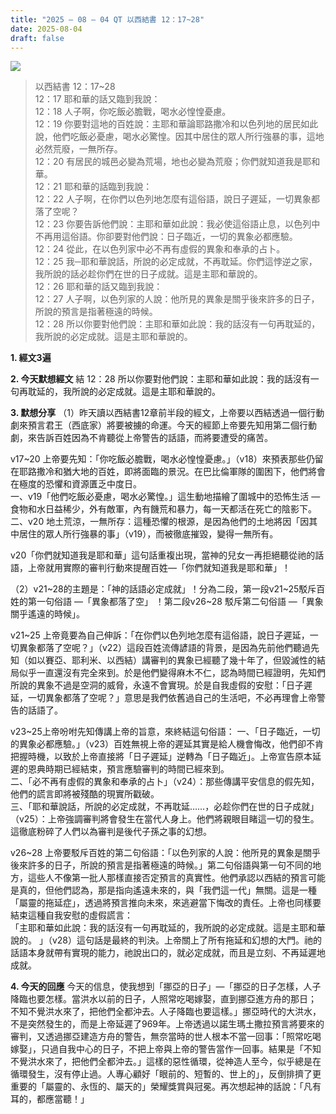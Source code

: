 ```yaml
---
title: "2025 – 08 – 04 QT 以西結書 12：17~28"
date: 2025-08-04
draft: false
---
```


![](/images/qt.jpg)
> 以西結書 12：17~28  
> 12：17 耶和華的話又臨到我說：  
> 12：18 人子啊，你吃飯必膽戰，喝水必惶惶憂慮。  
> 12：19 你要對這地的百姓說：主耶和華論耶路撒冷和以色列地的居民如此說，他們吃飯必憂慮，喝水必驚惶。因其中居住的眾人所行強暴的事，這地必然荒廢，一無所存。  
> 12：20 有居民的城邑必變為荒場，地也必變為荒廢；你們就知道我是耶和華。  
> 12：21 耶和華的話臨到我說：  
> 12：22 人子啊，在你們以色列地怎麼有這俗語，說日子遲延，一切異象都落了空呢？  
> 12：23 你要告訴他們說：主耶和華如此說：我必使這俗語止息，以色列中不再用這俗語。你卻要對他們說：日子臨近，一切的異象必都應驗。  
> 12：24 從此，在以色列家中必不再有虛假的異象和奉承的占卜。  
> 12：25 我─耶和華說話，所說的必定成就，不再耽延。你們這悖逆之家，我所說的話必趁你們在世的日子成就。這是主耶和華說的。  
> 12：26 耶和華的話又臨到我說：  
> 12：27 人子啊，以色列家的人說：他所見的異象是關乎後來許多的日子，所說的預言是指著極遠的時候。  
> 12：28 所以你要對他們說：主耶和華如此說：我的話沒有一句再耽延的，我所說的必定成就。這是主耶和華說的。



**1. 經文3遍**

**2. 今天默想經文**
結 12：28 所以你要對他們說：主耶和華如此說：我的話沒有一句再耽延的，我所說的必定成就。這是主耶和華說的。

**3. 默想分享**
（1）昨天讀以西結書12章前半段的經文，上帝要以西結透過一個行動劇來預言君王（西底家）將要被擄的命運。今天的經節上帝要先知用第二個行動劇，來告訴百姓因為不肯聽從上帝警告的話語，而將要遭受的痛苦。

v17\~20 上帝要先知：「你吃飯必膽戰，喝水必惶惶憂慮。」（v18）來預表那些仍留在耶路撒冷和猶大地的百姓，即將面臨的景況。在巴比倫軍隊的圍困下，他們將會在極度的恐懼和資源匱乏中度日。  
一、v19「他們吃飯必憂慮，喝水必驚惶。」這生動地描繪了圍城中的恐怖生活 — 食物和水日益稀少，外有敵軍，內有饑荒和暴力，每一天都活在死亡的陰影下。  
二、v20 地土荒涼，一無所存：這種恐懼的根源，是因為他們的土地將因「因其中居住的眾人所行強暴的事」（v19），而被徹底摧毀，變得一無所有。

v20「你們就知道我是耶和華」這句話重複出現，當神的兒女一再拒絕聽從祂的話語，上帝就用實際的審判行動來提醒百姓—「你們就知道我是耶和華」！

（2）v21\~28的主題是：「神的話語必定成就」！分為二段，第一段v21\~25駁斥百姓的第一句俗語 —「異象都落了空」 ！第二段v26\~28 駁斥第二句俗語 —「異象關乎遙遠的時候」。

v21\~25 上帝竟要為自己伸訴：「在你們以色列地怎麼有這俗語，說日子遲延，一切異象都落了空呢？」（v22）這段百姓流傳諺語的背景，是因為先前他們聽過先知（如以賽亞、耶利米、以西結）講審判的異象已經聽了幾十年了，但毀滅性的結局似乎一直還沒有完全來到。於是他們變得麻木不仁，認為時間已經證明，先知們所說的異象不過是空洞的威脅，永遠不會實現。於是自我虛假的安慰：「日子遲延，一切異象都落了空呢？」意思是我們依舊過自己的生活吧，不必再理會上帝警告的話語了。

v23\~25上帝吩咐先知傳講上帝的旨意，來終結這句俗語：
一、「日子臨近，一切的異象必都應驗。」（v23）百姓無視上帝的遲延其實是給人機會悔改，他們卻不肯把握時機，以致於上帝直接將「日子遲延」逆轉為「日子臨近」。上帝宣告原本延遲的恩典時期已經結束，預言應驗審判的時間已經來到。           
二、「必不再有虛假的異象和奉承的占卜」（v24）：那些傳講平安信息的假先知，他們的謊言即將被殘酷的現實所戳破。  
三、「耶和華說話，所說的必定成就，不再耽延……，必趁你們在世的日子成就」（v25）：上帝強調審判將會發生在當代人身上。他們將親眼目睹這一切的發生。這徹底粉碎了人們以為審判是後代子孫之事的幻想。

v26\~28 上帝要駁斥百姓的第二句俗語：「以色列家的人說：他所見的異象是關乎後來許多的日子，所說的預言是指著極遠的時候。」第二句俗語與第一句不同的地方，這些人不像第一批人那樣直接否定預言的真實性。他們承認以西結的預言可能是真的，但他們認為，那是指向遙遠未來的，與「我們這一代」無關。這是一種「屬靈的拖延症」，透過將預言推向未來，來逃避當下悔改的責任。上帝也同樣要結束這種自我安慰的虛假謊言：  
「主耶和華如此說：我的話沒有一句再耽延的，我所說的必定成就。這是主耶和華說的。  」（v28）這句話是最終的判決。上帝關上了所有拖延和幻想的大門。祂的話語本身就帶有實現的能力，祂說出口的，就必定成就，而且是立刻、不再延遲地成就。

**4. 今天的回應**
今天的信息，使我想到「挪亞的日子」—「挪亞的日子怎樣，人子降臨也要怎樣。當洪水以前的日子，人照常吃喝嫁娶，直到挪亞進方舟的那日； 不知不覺洪水來了，把他們全都沖去。人子降臨也要這樣。」挪亞時代的大洪水，不是突然發生的，而是上帝延遲了969年。上帝透過以諾生瑪土撒拉預言將要來的審判，又透過挪亞建造方舟的警告，無奈當時的世人根本不當一回事：「照常吃喝嫁娶」，只過自我中心的日子，不把上帝與上帝的警告當作一回事。結果是「不知不覺洪水來了，把他們全都沖去。」這樣的惡性循環，從神造人至今，似乎總是在循環發生，沒有停止過。人專心顧好「眼前的、短暫的、世上的」，反倒排擠了更重要的「屬靈的、永恆的、屬天的」榮耀獎賞與冠冕。再次想起神的話說：「凡有耳的，都應當聽！」

